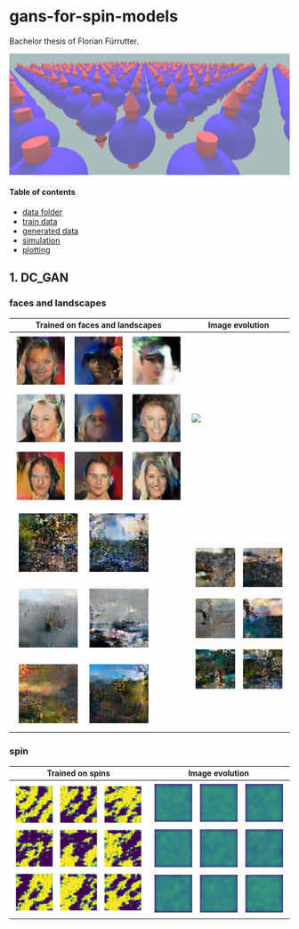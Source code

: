 # gans-for-spin-models
Bachelor thesis of Florian Fürrutter.

![spin_lattice](/img/spin_lattice.png)

#### Table of contents
- [data folder](data)
- [train data](data/train)
- [generated data](data/generated)
- [simulation](simulation)
- [plotting](plotting)


## 1. DC_GAN
### faces and landscapes

 Trained on faces and landscapes | Image evolution
--- | ---
![](/img/dc_gan0.png) | ![](/img/dc_gan0.gif)
![](/img/dc_gan1.png) | ![](/img/dc_gan1.gif)


### spin
 Trained on spins | Image evolution
--- | ---
![](/img/spin_dc_gan.png) | ![](/img/spin_dc_gan.gif)
